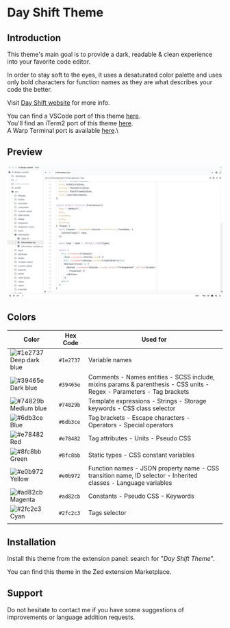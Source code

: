 # Day Shift Theme

## Introduction

This theme's main goal is to provide a dark, readable & clean experience into your favorite code editor.

In order to stay soft to the eyes, it uses a desaturated color palette and uses only bold characters for function names as they are what describes your code the better.

Visit [Day Shift website](https://www.jeantinland.com/toolbox/day-shift-theme/) for more info.

You can find a VSCode port of this theme [here](https://github.com/Jean-Tinland/vscode-theme-day-shift).\
You'll find an iTerm2 port of this theme [here](https://github.com/Jean-Tinland/iTerm2-theme-desaturated).\
A Warp Terminal port is available [here](https://github.com/Jean-Tinland/warp-night-shift-theme).\

## Preview

![.tsx preview](./assets/preview.png)

## Colors

| Color                                                                                | Hex Code  | Used for                                                                                                              |
| ------------------------------------------------------------------------------------ | --------- | --------------------------------------------------------------------------------------------------------------------- |
| ![#1e2737](https://placeholder.valraiso.net/15x15?bg=1e2737&text=%20) Deep dark blue | `#1e2737` | Variable names                                                                                                        |
| ![#39465e](https://placeholder.valraiso.net/15x15?bg=39465e&text=%20) Dark blue      | `#39465e` | Comments - Names entities - SCSS include, mixins params & parenthesis - CSS units - Regex - Parameters - Tag brackets |
| ![#74829b](https://placeholder.valraiso.net/15x15?bg=74829b&text=%20) Medium blue    | `#74829b` | Template expressions - Strings - Storage keywords - CSS class selector                                                |
| ![#6db3ce](https://placeholder.valraiso.net/15x15?bg=6db3ce&text=%20) Blue           | `#6db3ce` | Tag brackets - Escape characters - Operators - Special operators                                                      |
| ![#e78482](https://placeholder.valraiso.net/15x15?bg=e78482&text=%20) Red            | `#e78482` | Tag attributes - Units - Pseudo CSS                                                                                   |
| ![#8fc8bb](https://placeholder.valraiso.net/15x15?bg=8fc8bb&text=%20) Green          | `#8fc8bb` | Static types - CSS constant variables                                                                                 |
| ![#e0b972](https://placeholder.valraiso.net/15x15?bg=e0b972&text=%20) Yellow         | `#e0b972` | Function names - JSON property name - CSS transition name, ID selector - Inherited classes - Language variables       |
| ![#ad82cb](https://placeholder.valraiso.net/15x15?bg=ad82cb&text=%20) Magenta        | `#ad82cb` | Constants - Pseudo CSS - Keywords                                                                                     |
| ![#2fc2c3](https://placeholder.valraiso.net/15x15?bg=2fc2c3&text=%20) Cyan           | `#2fc2c3` | Tags selector                                                                                                         |
|                                                                                      |

## Installation

Install this theme from the extension panel: search for "_Day Shift Theme_".

You can find this theme in the Zed extension Marketplace.

## Support

Do not hesitate to contact me if you have some suggestions of improvements or language addition requests.
